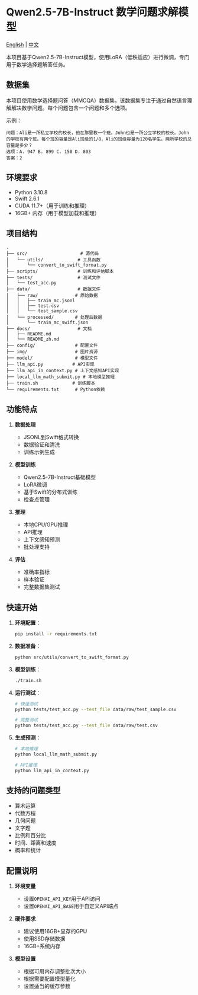 # Qwen2.5-7B-Instruct 数学问题求解模型

[English](README.md) | [中文](README_zh.md)

本项目基于Qwen2.5-7B-Instruct模型，使用LoRA（低秩适应）进行微调，专门用于数学选择题解答任务。

## 数据集

本项目使用数学选择题问答（MMCQA）数据集，该数据集专注于通过自然语言理解解决数学问题。每个问题包含一个问题和多个选项。

示例：
```
问题：Ali是一所私立学校的校长，他在那里教一个班。John也是一所公立学校的校长。John的学校有两个班。每个班的容量是Ali班级的1/8，Ali的班级容量为120名学生。两所学校的总容量是多少？
选项：A. 947 B. 899 C. 150 D. 803
答案：2
```

## 环境要求

- Python 3.10.8
- Swift 2.6.1
- CUDA 11.7+（用于训练和推理）
- 16GB+ 内存（用于模型加载和推理）

## 项目结构

```
.
├── src/                    # 源代码
│   └── utils/             # 工具函数
│       └── convert_to_swift_format.py
├── scripts/               # 训练和评估脚本
├── tests/                 # 测试文件
│   └── test_acc.py
├── data/                  # 数据文件
│   ├── raw/              # 原始数据
│   │   ├── train_mc.jsonl
│   │   ├── test.csv
│   │   └── test_sample.csv
│   └── processed/        # 处理后数据
│       └── train_mc_swift.json
├── docs/                  # 文档
│   ├── README.md
│   └── README_zh.md
├── config/               # 配置文件
├── img/                  # 图片资源
├── model/                # 模型文件
├── llm_api.py           # API实现
├── llm_api_in_context.py # 上下文感知API实现
├── local_llm_math_submit.py # 本地模型推理
├── train.sh             # 训练脚本
└── requirements.txt      # Python依赖
```

## 功能特点

1. **数据处理**
   - JSONL到Swift格式转换
   - 数据验证和清洗
   - 训练示例生成

2. **模型训练**
   - Qwen2.5-7B-Instruct基础模型
   - LoRA微调
   - 基于Swift的分布式训练
   - 检查点管理

3. **推理**
   - 本地CPU/GPU推理
   - API推理
   - 上下文感知预测
   - 批处理支持

4. **评估**
   - 准确率指标
   - 样本验证
   - 完整数据集测试

## 快速开始

1. **环境配置**：
   ```bash
   pip install -r requirements.txt
   ```

2. **数据准备**：
   ```bash
   python src/utils/convert_to_swift_format.py
   ```

3. **模型训练**：
   ```bash
   ./train.sh
   ```

4. **运行测试**：
   ```bash
   # 快速测试
   python tests/test_acc.py --test_file data/raw/test_sample.csv
   
   # 完整测试
   python tests/test_acc.py --test_file data/raw/test.csv
   ```

5. **生成预测**：
   ```bash
   # 本地推理
   python local_llm_math_submit.py
   
   # API推理
   python llm_api_in_context.py
   ```

## 支持的问题类型

- 算术运算
- 代数方程
- 几何问题
- 文字题
- 比例和百分比
- 时间、距离和速度
- 概率和统计

## 配置说明

1. **环境变量**
   - 设置`OPENAI_API_KEY`用于API访问
   - 设置`OPENAI_API_BASE`用于自定义API端点

2. **硬件要求**
   - 建议使用16GB+显存的GPU
   - 使用SSD存储数据
   - 16GB+系统内存

3. **模型设置**
   - 根据可用内存调整批次大小
   - 根据需要配置模型量化
   - 设置适当的缓存参数 